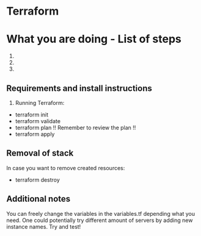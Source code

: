 # Terraform


# What you are doing - List of steps
1.
2.
3.

## Requirements and install instructions

1. Running Terraform:

* terraform init
* terraform validate
* terraform plan !! Remember to review the plan !!
* terraform apply

## Removal of stack
In case you want to remove created resources:
* terraform destroy

## Additional notes

You can freely change the variables in the variables.tf depending what you need. One could potentially try different amount of servers by adding new instance names. Try and test!






